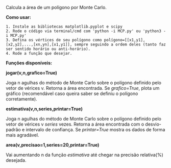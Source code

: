 Calcula a área de um polígono por Monte Carlo. 

**Como usar:**
	
	1. Instale as bibliotecas matplotlib.pyplot e scipy
	2. Rode o código via terminal/cmd com 'python -i MCP.py' ou 'python3 -i MCP.py'
	3. Defina os vértices de seu polígono como polígono=[[x1,y1],[x2,y2],...,[xn,yn],[x1,y1]], sempre seguindo a ordem deles (tanto faz ser sentido horário ou anti-horário).
	4. Rode a função que desejar.
	
**Funções disponíveis:**

__jogar(v,n,grafico=True)__

Joga n agulhas do método de Monte Carlo sobre o polígono definido pelo vetor de vérices v. Retorna a área encontrada.
Se _grafico=True_, plota um gráfico (recomendável caso queira saber se definiu o polígono corretamente).

__estimativa(v,n,series,printar=True)__

Joga n agulhas do método de Monte Carlo sobre o polígono definido pelo vetor de vérices v _series_ vezes. Retorna a área encontrada com o desvio-padrão e intervalo de confiança. 
Se _printar=True_ mostra os dados de forma mais agradável. 

__area(v,precisao=1,series=20,printar=True)__

Vai aumentando n da função _estimativa_ até chegar na precisão relativa(%) desejada. 

